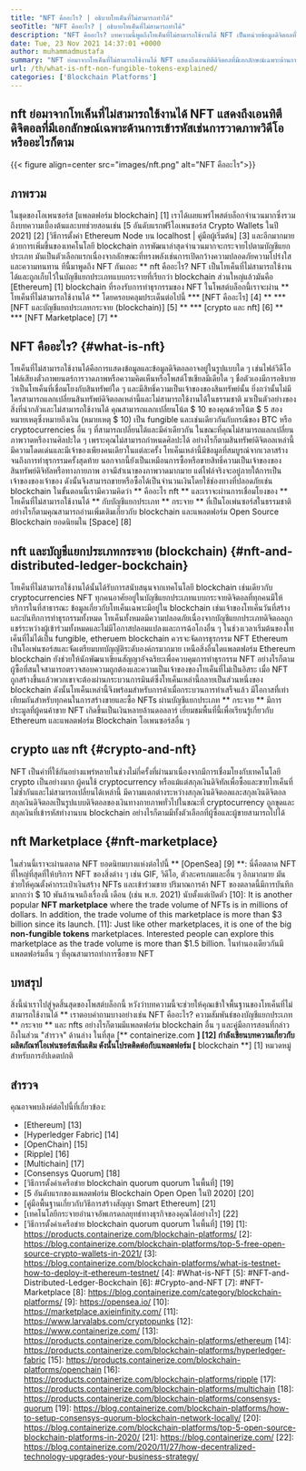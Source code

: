 ```yaml
---
title: "NFT คืออะไร? | อธิบายโทเค็นที่ไม่สามารถทำได้" 
seoTitle: "NFT คืออะไร? | อธิบายโทเค็นที่ไม่สามารถทำได้" 
description: "NFT คืออะไร? บทความนี้พูดถึงโทเค็นที่ไม่สามารถใช้งานได้ NFT เป็นหน่วยข้อมูลดิจิตอลที่ไม่ซ้ำกันที่เก็บไว้ในบัญชีแยกประเภทแบบกระจายพร้อมข้อมูลเมตาที่สมบูรณ์" 
date: Tue, 23 Nov 2021 14:37:01 +0000
author: muhammadmustafa
summary: "NFT ย่อมาจากโทเค็นที่ไม่สามารถใช้งานได้ NFT แสดงถึงเอนทิตีดิจิตอลที่มีเอกลักษณ์เฉพาะด้านการเข้ารหัสเช่นการวาดภาพวิดีโอหรืออะไรก็ตาม" 
url: /th/what-is-nft-non-fungible-tokens-explained/
categories: ['Blockchain Platforms']
---
```


## nft ย่อมาจากโทเค็นที่ไม่สามารถใช้งานได้ NFT แสดงถึงเอนทิตีดิจิตอลที่มีเอกลักษณ์เฉพาะด้านการเข้ารหัสเช่นการวาดภาพวิดีโอหรืออะไรก็ตาม

{{< figure align=center src="images/nft.png" alt="NFT คืออะไร">}}


## ภาพรวม
ในชุดของโอเพนซอร์ส [แพลตฟอร์ม blockchain] [1] เราได้เผยแพร่โพสต์บล็อกจำนวนมากซึ่งรวมถึงบทความเบื้องต้นและบทช่วยสอนเช่น [5 อันดับแรกฟรีโอเพนซอร์ส Crypto Wallets ในปี 2021] [2] [วิธีการตั้งค่า Ethereum Node บน localhost | คู่มือผู้เริ่มต้น] [3] และอีกมากมาย ด้วยการเพิ่มขึ้นของเทคโนโลยี blockchain การพัฒนาล่าสุดจำนวนมากจะกระจายไปตามบัญชีแยกประเภท มันเป็นตัวเลือกแรกเนื่องจากลักษณะที่ทรงพลังเช่นการเปิดกว้างความปลอดภัยความโปร่งใสและความทนทาน ทีนี้มาพูดถึง NFT กันเถอะ ** nft คืออะไร? NFT เป็นโทเค็นที่ไม่สามารถใช้งานได้และถูกเก็บไว้ในบัญชีแยกประเภทแบบกระจายที่เรียกว่า blockchain ส่วนใหญ่แล้วมันคือ [Ethereum] [1] blockchain ที่รองรับการทำธุรกรรมของ NFT
ในโพสต์บล็อกนี้เราจะผ่าน ** โทเค็นที่ไม่สามารถใช้งานได้ ** โดยครอบคลุมประเด็นต่อไปนี้
  *** [NFT คืออะไร] [4] **
  *** [NFT และบัญชีแยกประเภทกระจาย (blockchain)] [5] **
  *** [crypto และ nft] [6] **
  *** [NFT Marketplace] [7] **

## NFT คืออะไร? {#what-is-nft}
โทเค็นที่ไม่สามารถใช้งานได้คือการแสดงข้อมูลและข้อมูลดิจิตอลอาจอยู่ในรูปแบบใด ๆ เช่นไฟล์วิดีโอไฟล์เสียงตั๋วภาพยนตร์การวาดภาพหรือความคิดเห็นหรือโพสต์โซเชียลมีเดียใด ๆ ชื่อตัวเองมีการอธิบายว่าเป็นโทเค็นที่เชื่อมโยงกับสินทรัพย์ใด ๆ และมีสิทธิ์ความเป็นเจ้าของของสินทรัพย์นั้น ยิ่งกว่านั้นไม่มีใครสามารถแลกเปลี่ยนสินทรัพย์ดิจิตอลเหล่านี้และไม่สามารถใช้งานได้ในธรรมชาติ มาเป็นตัวอย่างของสิ่งที่น่ากลัวและไม่สามารถใช้งานได้ คุณสามารถแลกเปลี่ยนโน้ต $ 10 ของคุณด้วยโน้ต $ 5 สองหมายเหตุซึ่งหมายถึงเงิน (หมายเหตุ $ 10) เป็น fungible และเช่นเดียวกันกับกรณีของ BTC หรือ cryptocurrencies อื่น ๆ ที่สามารถเปลี่ยนได้และมีค่าเดียวกัน ในขณะที่คุณไม่สามารถแลกเปลี่ยนภาพวาดหรืองานศิลปะใด ๆ เพราะคุณไม่สามารถกำหนดศิลปะได้ อย่างไรก็ตามสินทรัพย์ดิจิตอลเหล่านี้มีความโดดเด่นและมีเจ้าของเพียงคนเดียวในแต่ละครั้ง
โทเค็นเหล่านี้มีข้อมูลที่สมบูรณ์จากเวลาสร้างจนถึงการทำธุรกรรมครั้งสุดท้าย นอกจากนี้ยังเป็นเหมือนการซื้อหรือขายสิทธิ์ความเป็นเจ้าของของสินทรัพย์ดิจิทัลหรือทางกายภาพ อาจมีสำเนาของภาพวาดมากมาย แต่ไฟล์จริงจะอยู่ภายใต้การเป็นเจ้าของของเจ้าของ ดังนั้นจึงสามารถขายหรือซื้อได้เป็นจำนวนเงินโดยใช้ช่องทางที่ปลอดภัยเช่น blockchain ในขั้นตอนนี้เรามีความคิดว่า ** คืออะไร nft ** และเราจะผ่านการเชื่อมโยงของ ** โทเค็นที่ไม่สามารถใช้งานได้ ** กับบัญชีแยกประเภท ** กระจาย ** ที่เป็นโอเพ่นซอร์สในธรรมชาติ อย่างไรก็ตามคุณสามารถอ่านเพิ่มเติมเกี่ยวกับ blockchain และแพลตฟอร์ม Open Source Blockchain ยอดนิยมใน [Space] [8]

## nft และบัญชีแยกประเภทกระจาย (blockchain) {#nft-and-distributed-ledger-bockchain}
โทเค็นที่ไม่สามารถใช้งานได้นั้นได้รับการสนับสนุนจากเทคโนโลยี blockchain เช่นเดียวกับ cryptocurrencies NFT ทุกคนอาศัยอยู่ในบัญชีแยกประเภทแบบกระจายดิจิตอลที่ทุกคนมีให้บริการในที่สาธารณะ ข้อมูลเกี่ยวกับโทเค็นเฉพาะมีอยู่ใน blockchain เช่นเจ้าของโทเค็นวันที่สร้างและบันทึกการทำธุรกรรมทั้งหมด โทเค็นทั้งหมดมีความปลอดภัยเนื่องจากบัญชีแยกประเภทดิจิตอลถูกแชร์ระหว่างผู้เข้าร่วมทั้งหมดและไม่มีโอกาสปลอมแปลงและการฉ้อโกงอื่น ๆ ในช่วงเวลาเริ่มต้นของโทเค็นที่ไม่ได้เป็น fungible, etheruem blockchain ควรจะจัดการธุรกรรม NFT Ethereum เป็นโอเพ่นซอร์สและจัดเตรียมบทบัญญัติระดับองค์กรมากมาย เหนือสิ่งอื่นใดแพลตฟอร์ม Ethereum blockchain ยังช่วยให้นักพัฒนาเขียนสัญญาอัจฉริยะเพื่อควบคุมการทำธุรกรรม NFT
อย่างไรก็ตามผู้ซื้อที่สนใจสามารถตรวจสอบความถูกต้องและความเป็นเจ้าของของโทเค็นที่ไม่เป็นอิสระ เมื่อ NFT ถูกสร้างขึ้นแล้วพวกเขาจะต้องผ่านกระบวนการมินต์ซึ่งโทเค็นเหล่านี้กลายเป็นส่วนหนึ่งของ blockchain ดังนั้นโทเค็นเหล่านี้จึงพร้อมสำหรับการค้าเมื่อกระบวนการทำเสร็จแล้ว มีโอกาสที่เท่าเทียมกันสำหรับทุกคนในการสร้างขายและซื้อ NFTs ผ่านบัญชีแยกประเภท ** กระจาย ** มีการประมูลที่ผู้คนค้าขาย NFT เกิดขึ้นเป็นเงินหลายล้านดอลลาร์ เยี่ยมชมพื้นที่นี้เพื่อเรียนรู้เกี่ยวกับ Ethereum และแพลตฟอร์ม Blockchain โอเพนซอร์สอื่น ๆ

## crypto และ nft {#crypto-and-nft}
NFT เป็นคำที่ใช้กันอย่างแพร่หลายในช่วงไม่กี่ครั้งที่ผ่านมาเนื่องจากมีการเชื่อมโยงกับเทคโนโลยี crypto เป็นอย่างมาก ผู้คนใช้ cryptocurrency หรือแม้แต่สกุลเงินดิจิทัลเพื่อซื้อและขายโทเค็นที่ไม่ซ้ำกันและไม่สามารถเปลี่ยนได้เหล่านี้ มีความแตกต่างระหว่างสกุลเงินดิจิตอลและสกุลเงินดิจิตอล สกุลเงินดิจิตอลเป็นรูปแบบดิจิตอลของเงินทางกายภาพทั่วไปในขณะที่ cryptocurrency ถูกขุดและสกุลเงินที่เข้ารหัสทำงานบน blockchain อย่างไรก็ตามมีทั้งตัวเลือกที่ผู้ซื้อและผู้ขายสามารถไปได้

## nft Marketplace {#nft-marketplace}
ในส่วนนี้เราจะผ่านตลาด NFT ยอดนิยมบางแห่งต่อไปนี้
** [OpenSea] [9] **: นี่คือตลาด NFT ที่ใหญ่ที่สุดที่ให้บริการ NFT ของสิ่งต่าง ๆ เช่น GIF, วิดีโอ, ตัวละครเกมและอื่น ๆ อีกมากมาย มันช่วยให้คุณตั้งค่ากระเป๋าเงินสร้าง NFTs และเข้าร่วมขาย ปริมาณการค้า NFT ของตลาดนี้มีการบันทึกมากกว่า $ 10 พันล้านจนถึงเรื่องนี้ เดือน (เช่น พ.ย. 2021) นับตั้งแต่เปิดตัว
[10]: It is another popular **NFT marketplace** where the trade volume of NFTs is in millions of dollars. In addition, the trade volume of this marketplace is more than $3 billion since its launch.
[11]: Just like other marketplaces, it is one of the big **non-fungible tokens** marketplaces. Interested people can explore this marketplace as the trade volume is more than $1.5 billion.
ในทำนองเดียวกันมีแพลตฟอร์มอื่น ๆ ที่คุณสามารถทำการซื้อขาย NFT

## บทสรุป
สิ่งนี้นำเราไปสู่จุดสิ้นสุดของโพสต์บล็อกนี้ หวังว่าบทความนี้จะช่วยให้คุณเข้าใจพื้นฐานของโทเค็นที่ไม่สามารถใช้งานได้ ** เราตอบคำถามบางอย่างเช่น NFT คืออะไร? ความสัมพันธ์ของบัญชีแยกประเภท ** กระจาย ** และ nfts อย่างไรก็ตามมีแพลตฟอร์ม blockchain อื่น ๆ และคู่มือการสอนที่กล่าวถึงในส่วน "สำรวจ" ด้านล่าง
ในที่สุด [** containerize.com **] [12] กำลังเขียนบทความเกี่ยวกับผลิตภัณฑ์โอเพ่นซอร์สเพิ่มเติม ดังนั้นโปรดติดต่อกับแพลตฟอร์ม [** blockchain **] [1] หมวดหมู่สำหรับการอัปเดตปกติ

## สำรวจ
คุณอาจพบลิงค์ต่อไปนี้ที่เกี่ยวข้อง:
  * [Ethereum] [13]
  * [Hyperledger Fabric] [14]
  * [OpenChain] [15]
  * [Ripple] [16]
  * [Multichain] [17]
  * [Consensys Quorum] [18]
  * [วิธีการตั้งค่าเครือข่าย blockchain quorum quorum ในพื้นที่] [19]
  * [5 อันดับแรกของแพลตฟอร์ม Blockchain Open Open ในปี 2020] [20]
  * [คู่มือพื้นฐานเกี่ยวกับวิธีการสร้างสัญญา Smart Ethereum] [21]
  * [เทคโนโลยีกระจายอำนาจอัพเกรดกลยุทธ์ทางธุรกิจของคุณได้อย่างไร] [22]
  * [วิธีการตั้งค่าเครือข่าย blockchain quorum quorum ในพื้นที่] [19]
[1]: https://products.containerize.com/blockchain-platforms/
[2]: https://blog.containerize.com/blockchain-platforms/top-5-free-open-source-crypto-wallets-in-2021/
[3]: https://blog.containerize.com/blockchain-platforms/what-is-testnet-how-to-deploy-it-ethereum-testnet/
[4]: #What-is-NFT
[5]: #NFT-and-Distributed-Ledger-Bockchain
[6]: #Crypto-and-NFT
[7]: #NFT-Marketplace
[8]: https://blog.containerize.com/category/blockchain-platforms/
[9]: https://opensea.io/
[10]: https://marketplace.axieinfinity.com/
[11]: https://www.larvalabs.com/cryptopunks
[12]: https://www.containerize.com/
[13]: https://products.containerize.com/blockchain-platforms/ethereum
[14]: https://products.containerize.com/blockchain-platforms/hyperledger-fabric
[15]: https://products.containerize.com/blockchain-platforms/openchain
[16]: https://products.containerize.com/blockchain-platforms/ripple
[17]: https://products.containerize.com/blockchain-platforms/multichain
[18]: https://products.containerize.com/blockchain-platforms/consensys-quorum
[19]: https://blog.containerize.com/blockchain-platforms/how-to-setup-consensys-quorum-blockchain-network-locally/
[20]: https://blog.containerize.com/blockchain-platforms/top-5-open-source-blockchain-platforms-in-2020/
[21]: https://blog.containerize.com/
[22]: https://blog.containerize.com/2020/11/27/how-decentralized-technology-upgrades-your-business-strategy/
